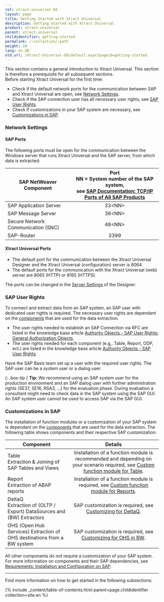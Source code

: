 ```yaml
---
ref: xtract-universal-04
layout: page
title: Getting Started with Xtract Universal
description: Getting Started with Xtract Universal
product: xtract-universal
parent: xtract-universal
childidentifier: getting-started
permalink: /:collection/:path
weight: 10
lang: en_GB
old_url: /Xtract-Universal-EN/default.aspx?pageid=getting-started
---
```


This section contains a general introduction to Xtract Universal.
This section is therefore a prerequisite for all subsequent sections.<br>
Before starting Xtract Universal for the first time: 
- Check if the default network ports for the communication between SAP and Xtract Universal are open, see [Network Settings](#network-settings). 
- Check if the SAP connection user has all necessary user rights, see [SAP User Rights](#sap-user-rights).
- Check if customizations in your SAP system are necessary, see [Customizations in SAP](#customizations-in-sap).

### Network Settings

#### SAP Ports

The following ports must be open for the communication between the Windows server that runs Xtract Universal and the SAP server, from which data is extracted:

| SAP NetWeaver Component | Port<br> NN = System number of the SAP system, <br>see [SAP Documentation: TCP/IP Ports of All SAP Products](https://help.sap.com/viewer/ports) |
| ------------- |:-------------:|
| SAP Application Server | 33\<NN> |
| SAP Message Server | 36\<NN> |
| Secure Network Communication (SNC)| 48\<NN\> |
| SAP-Router | 3399 |

#### Xtract Universal Ports

- The default port for the communication between the Xtract Universal Designer and the Xtract Universal (configuration) server is 8064.
- The default ports for the communication with the Xtract Universal (web) server are 8065 (HTTP) or 8165 (HTTPS).

The ports can be changed in the [Server Settings](./server/server-settings) of the Designer.

### SAP User Rights

To connect and extract data from an SAP system, an SAP user with dedicated user rights is required.
The necessary user rights are dependant on the [components](./index#available-components) that are used for the data extraction.

- The user rights needed to establish an SAP Connection via RFC are listed in the knowledge base article [Authority Objects - SAP User Rights: General Authorization Objects](https://kb.theobald-software.com/sap/authority-objects-sap-user-rights#general-authorization-objects).
- The user rights needed for each component (e.g,. Table, Report, ODP, ect.) are listed in the knowledge base article [Authority Objects - SAP User Rights](https://kb.theobald-software.com/sap/authority-objects-sap-user-rights).

Have the SAP Basis team set up a user with the required user rights.
The SAP user can be a system user or a dialog user. 

{: .box-tip }
**Tip:** We recommend using an SAP system user for the production environment and an SAP dialog user with further administration rights (SE37, SE16, RSA3, ...) for the evaluation phase.
During evaluation a consultant might need to check data in the SAP system using the SAP GUI. An SAP system user cannot be used to access SAP via the SAP GUI.

### Customizations in SAP

The installation of function modules or a customization of your SAP system is dependant on the [components](./index#available-components) that are used for the data extraction.
The following table shows components and their respective SAP customization:

| Component | Details |
| ------------- |:-------------:|
| Table <br>Extraction & Joining of SAP Tables and Views | Installation of a function module is recommended and depending on your scenario required, see [Custom function module for Table](./sap-customizing/custom-function-module-for-table-extraction). |
| Report <br>Extraction of ABAP reports | Installation of a function module is required, see [Custom function module for Reports](./sap-customizing/install-report-custom-function-module). |
| DeltaQ <br>Extraction of (OLTP / Export) DataSources and (BW) Extractors | SAP customization is required, see [Customizing for DeltaQ](./sap-customizing/customizing-for-deltaq). |
| OHS (Open Hub Services) Extraction of OHS destinations from a BW system | SAP customization is required, see [Customizing for OHS in BW](./sap-customizing/preparation-for-ohs-in-bw). |

All other components do not require a customization of your SAP system.<br>
For more information on components and their SAP dependencies, see [Requirements: Installation and Configuration on SAP](./introduction/requirements#installation-and-configuration-on-sap).
 
******

Find more information on how to get started in the following subsections:

{% include _content/table-of-contents.html parent=page.childidentifier collection=site.en %}

